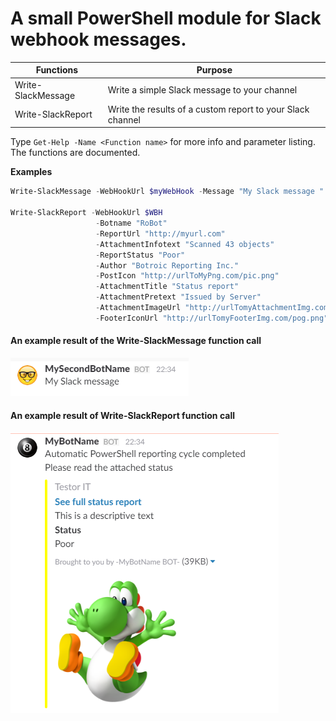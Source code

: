 # A small PowerShell module for Slack webhook messages.

Functions | Purpose
----------|--------
Write-SlackMessage | Write a simple Slack message to your channel
Write-SlackReport | Write the results of a custom report to your Slack channel

Type `Get-Help -Name <Function name>` for more info and parameter listing. The functions are documented. 

**Examples**
```powershell
Write-SlackMessage -WebHookUrl $myWebHook -Message "My Slack message " -Botname "MyBotName" -Icon ":nerd_face:"

Write-SlackReport -WebHookUrl $WBH 
                   -Botname "RoBot" 
                   -ReportUrl "http://myurl.com" 
                   -AttachmentInfotext "Scanned 43 objects" 
                   -ReportStatus "Poor" 
                   -Author "Botroic Reporting Inc."
                   -PostIcon "http://urlToMyPng.com/pic.png" 
                   -AttachmentTitle "Status report" 
                   -AttachmentPretext "Issued by Server" 
                   -AttachmentImageUrl "http://urlTomyAttachmentImg.com/pig.png" 
                   -FooterIconUrl "http://urlTomyFooterImg.com/pog.png" 
``` 
#### An example result of the Write-SlackMessage function call

![Capture1](/images/SlackBot2.PNG)

#### An example result of Write-SlackReport function call

![Capture2](/images/SlackBot1.PNG)

